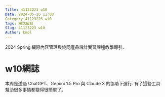 ```yaml
---
Title: 41123223 w10
Date: 2024-05-16 11:00
Category:41123223 w10
Tags: 網誌編寫
Slug: 41123223 w10
Author: kmol
---
```


2024 Spring 網際內容管理與協同產品設計實習課程教學導引.

<!-- PELICAN_END_SUMMARY -->

# w10網誌
本周是透過 ChatGPT、Gemini 1.5 Pro 與 Claude 3 的協助下進行. 有了這些工具幫助很多事情都變得很簡單了。
